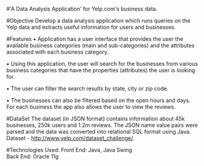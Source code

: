#'A Data Analysis Application' for Yelp.com's business data.

#Objective
Develop a data analysis application which runs queries on the Yelp data and extracts useful information for users and businesses.

#Features
▪ Application has a user interface that provides the user the available business categories (main and sub-categories) and the attributes associated with each business category. 

▪ Using this application, the user will search for the businesses from various business categories that have the properties (attributes) the user is looking for. 

▪ The user can filter the search results by state, city or zip code. 

▪ The businesses can also be filtered based on the open hours and days. For each business the app also allows the user to view the reviews.
 
#DataSet
The dataset (in JSON format) contains information about 45k businesses, 250k users and 1.2m reviews. The JSON name value pairs were parsed and the data was converted into relational SQL format using Java.<br/>
Dataset - http://www.yelp.com/dataset_challenge/. <br/>

#Technologies Used:
Front End: Java, Java Swing<br/>
Back End: Oracle 11g 

